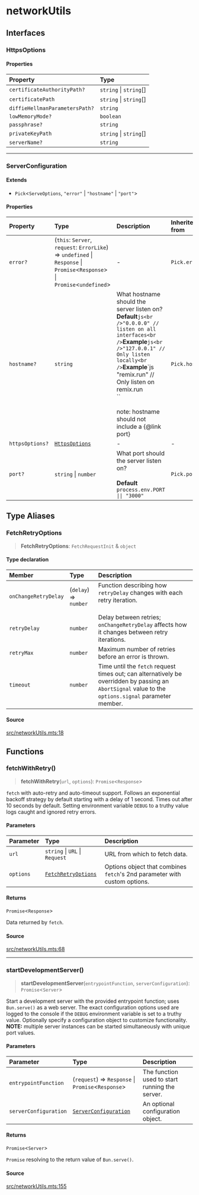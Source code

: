 # networkUtils

## Interfaces

### HttpsOptions

#### Properties

| Property | Type |
| :------ | :------ |
| `certificateAuthorityPath?` | `string` \| `string`[] |
| `certificatePath` | `string` \| `string`[] |
| `diffieHellmanParametersPath?` | `string` |
| `lowMemoryMode?` | `boolean` |
| `passphrase?` | `string` |
| `privateKeyPath` | `string` \| `string`[] |
| `serverName?` | `string` |

***

### ServerConfiguration

#### Extends

- `Pick`\<`ServeOptions`, `"error"` \| `"hostname"` \| `"port"`\>

#### Properties

| Property | Type | Description | Inherited from |
| :------ | :------ | :------ | :------ |
| `error?` | (`this`: `Server`, `request`: `ErrorLike`) => `undefined` \| `Response` \| `Promise`\<`Response`\> \| `Promise`\<`undefined`\> | - | `Pick.error` |
| `hostname?` | `string` | What hostname should the server listen on?**Default**`js<br />"0.0.0.0" // listen on all interfaces<br />`**Example**`js<br />"127.0.0.1" // Only listen locally<br />`**Example**`js<br />"remix.run" // Only listen on remix.run<br />``<br /><br />note: hostname should not include a {@link port} | `Pick.hostname` |
| `httpsOptions?` | [`HttpsOptions`](networkUtils.md#httpsoptions) | - | - |
| `port?` | `string` \| `number` | What port should the server listen on?<br /><br />**Default**<br />`process.env.PORT \|\| "3000"` | `Pick.port` |

## Type Aliases

### FetchRetryOptions

> **FetchRetryOptions**: `FetchRequestInit` & `object`

#### Type declaration

| Member | Type | Description |
| :------ | :------ | :------ |
| `onChangeRetryDelay` | (`delay`) => `number` | Function describing how `retryDelay` changes with each retry iteration.<br /><br /> |
| `retryDelay` | `number` | Delay between retries; `onChangeRetryDelay` affects how it changes between retry iterations. |
| `retryMax` | `number` | Maximum number of retries before an error is thrown. |
| `timeout` | `number` | Time until the `fetch` request times out; can alternatively be overridden by passing an `AbortSignal` value to the `options.signal` parameter member. |

#### Source

[src/networkUtils.mts:18](https://github.com/mangs/bun-utils/blob/a06a7d84530c4bdd56ac024b1dbf13015586c556/src/networkUtils.mts#L18)

## Functions

### fetchWithRetry()

> **fetchWithRetry**(`url`, `options`): `Promise`\<`Response`\>

`fetch` with auto-retry and auto-timeout support. Follows an exponential backoff strategy by
default starting with a delay of 1 second. Times out after 10 seconds by default. Setting
environment variable `DEBUG` to a truthy value logs caught and ignored retry errors.

#### Parameters

| Parameter | Type | Description |
| :------ | :------ | :------ |
| `url` | `string` \| `URL` \| `Request` | URL from which to fetch data. |
| `options` | [`FetchRetryOptions`](networkUtils.md#fetchretryoptions) | Options object that combines `fetch`'s 2nd parameter with custom options. |

#### Returns

`Promise`\<`Response`\>

Data returned by `fetch`.

#### Source

[src/networkUtils.mts:68](https://github.com/mangs/bun-utils/blob/a06a7d84530c4bdd56ac024b1dbf13015586c556/src/networkUtils.mts#L68)

***

### startDevelopmentServer()

> **startDevelopmentServer**(`entrypointFunction`, `serverConfiguration`): `Promise`\<`Server`\>

Start a development server with the provided entrypoint function; uses `Bun.serve()` as a web
server. The exact configuration options used are logged to the console if the `DEBUG` environment
variable is set to a truthy value. Optionally specify a configuration object to customize
functionality.
**NOTE:** multiple server instances can be started simultaneously with unique port values.

#### Parameters

| Parameter | Type | Description |
| :------ | :------ | :------ |
| `entrypointFunction` | (`request`) => `Response` \| `Promise`\<`Response`\> | The function used to start running the server. |
| `serverConfiguration` | [`ServerConfiguration`](networkUtils.md#serverconfiguration) | An optional configuration object. |

#### Returns

`Promise`\<`Server`\>

`Promise` resolving to the return value of `Bun.serve()`.

#### Source

[src/networkUtils.mts:155](https://github.com/mangs/bun-utils/blob/a06a7d84530c4bdd56ac024b1dbf13015586c556/src/networkUtils.mts#L155)
